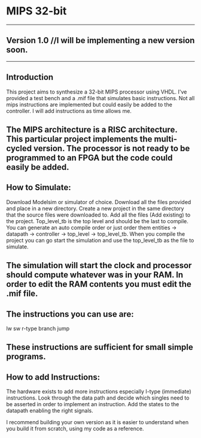 # MIPS 32-bit 
------------------------------------------------------------------------------------------------------------------------
Version 1.0 //I will be implementing a new version soon.
------------------------------------------------------------------------------------------------------------------------
------------------------------------------------------------------------------------------------------------------------
Introduction
------------------------------------------------------------------------------------------------------------------------
This project aims to synthesize a 32-bit MIPS processor using VHDL.
I've provided a test bench and a .mif file that simulates basic instructions. Not all mips instructions are implemented but could easily be added to the controller. I will add instructions as time allows me.

The MIPS architecture is a RISC architecture. This particular project implements the multi-cycled version. The processor is not ready to be programmed to an FPGA but the code could easily be added.
------------------------------------------------------------------------------------------------------------------------
How to Simulate:
------------------------------------------------------------------------------------------------------------------------

Download Modelsim or simulator of choice. Download all the files provided and place in a new directory. Create a new project in the same directory that the source files were downloaded to. Add all the files (Add existing) to the project. Top_level_tb is the top level and should be the last to compile. You can generate an auto compile order or just order them entities -> datapath -> controller -> top_level -> top_level_tb. When you compile the project you can go start the simulation and use the top_level_tb as the file to simulate. 

The simulation will start the clock and processor should compute whatever was in your RAM. In order to edit the RAM contents you must edit the .mif file. 
------------------------------------------------------------------------------------------------------------------------
The instructions you can use are:
------------------------------------------------------------------------------------------------------------------------

lw
sw
r-type
branch
jump

These instructions are sufficient for small simple programs.
------------------------------------------------------------------------------------------------------------------------
How to add Instructions:
------------------------------------------------------------------------------------------------------------------------

The hardware exists to add more instructions especially I-type (immediate) instructions. Look through the data path and decide which singles need to be asserted in order to implement an instruction. Add the states to the datapath enabling the right signals.

I recommend building your own version as it is easier to understand when you build it from scratch, using my code as a reference.
